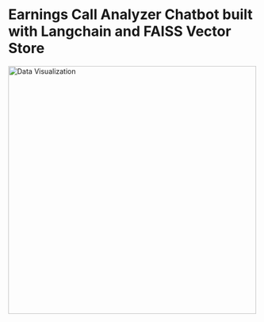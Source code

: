 # Earnings Call Analyzer Chatbot built with Langchain and FAISS Vector Store

<img src="https://github.com/shreymukh2020/Earnings-Call-Analyzer-Chatbot/blob/main/readme.md" alt="Data Visualization" width="500">



